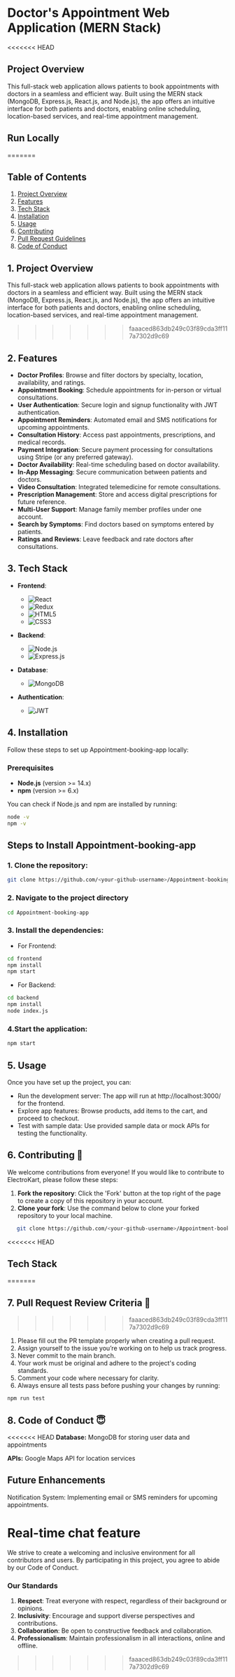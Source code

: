 
# Doctor's Appointment Web Application (MERN Stack)

<<<<<<< HEAD
## Project Overview

This full-stack web application allows patients to book appointments with doctors in a seamless and efficient way. Built using the MERN stack (MongoDB, Express.js, React.js, and Node.js), the app offers an intuitive interface for both patients and doctors, enabling online scheduling, location-based services, and real-time appointment management.

## Run Locally
=======
## Table of Contents
1. [Project Overview](#1-project-overview)
2. [Features](#2-features)
3. [Tech Stack](3-tech-stack)
4. [Installation](#4-installation)
5. [Usage](#5-usage)
6. [Contributing](#6-contributing-)
7. [Pull Request Guidelines](#7-pull-request-review-criteria-)
8. [Code of Conduct](#8-code-of-conduct-)


## 1. Project Overview

This full-stack web application allows patients to book appointments with doctors in a seamless and efficient way. Built using the MERN stack (MongoDB, Express.js, React.js, and Node.js), the app offers an intuitive interface for both patients and doctors, enabling online scheduling, location-based services, and real-time appointment management.
>>>>>>> faaaced863db249c03f89cda3ff117a7302d9c69

## 2. Features

- **Doctor Profiles**: Browse and filter doctors by specialty, location, availability, and ratings.
- **Appointment Booking**: Schedule appointments for in-person or virtual consultations.
- **User Authentication**: Secure login and signup functionality with JWT authentication.
- **Appointment Reminders**: Automated email and SMS notifications for upcoming appointments.
- **Consultation History**: Access past appointments, prescriptions, and medical records.
- **Payment Integration**: Secure payment processing for consultations using Stripe (or any preferred gateway).
- **Doctor Availability**: Real-time scheduling based on doctor availability.
- **In-App Messaging**: Secure communication between patients and doctors.
- **Video Consultation**: Integrated telemedicine for remote consultations.
- **Prescription Management**: Store and access digital prescriptions for future reference.
- **Multi-User Support**: Manage family member profiles under one account.
- **Search by Symptoms**: Find doctors based on symptoms entered by patients.
- **Ratings and Reviews**: Leave feedback and rate doctors after consultations.

  
## 3. Tech Stack

- **Frontend**: 
  - ![React](https://img.shields.io/badge/React-61DAFB?style=flat-square&logo=react&logoColor=black)
  - ![Redux](https://img.shields.io/badge/Redux-764ABC?style=flat-square&logo=redux&logoColor=white)
  - ![HTML5](https://img.shields.io/badge/HTML5-E34F26?style=flat-square&logo=html5&logoColor=white)
  - ![CSS3](https://img.shields.io/badge/CSS3-1572B6?style=flat-square&logo=css3&logoColor=white)

- **Backend**: 
  - ![Node.js](https://img.shields.io/badge/Node.js-8CC84B?style=flat-square&logo=node.js&logoColor=white)
  - ![Express.js](https://img.shields.io/badge/Express.js-404D59?style=flat-square&logo=express&logoColor=white)

- **Database**: 
  - ![MongoDB](https://img.shields.io/badge/MongoDB-47A248?style=flat-square&logo=mongodb&logoColor=white)

- **Authentication**: 
  - ![JWT](https://img.shields.io/badge/JWT-000000?style=flat-square&logo=json-web-tokens&logoColor=white)


## 4. Installation

Follow these steps to set up Appointment-booking-app locally:

### Prerequisites
- **Node.js** (version >= 14.x)
- **npm** (version >= 6.x)

You can check if Node.js and npm are installed by running:
```bash
node -v
npm -v
```
## Steps to Install Appointment-booking-app

### 1. Clone the repository:
```bash
git clone https://github.com/<your-github-username>/Appointment-booking-app.git
```
### 2. Navigate to the project directory
```bash
cd Appointment-booking-app
```
### 3. Install the dependencies:
- For Frontend:
```bash
cd frontend
npm install
npm start
```
- For Backend:
```bash
cd backend
npm install
node index.js
```

### 4.Start the application:
```bash
npm start
```
## 5. Usage

Once you have set up the project, you can:

- Run the development server: The app will run at http://localhost:3000/ for the frontend.
- Explore app features: Browse products, add items to the cart, and proceed to checkout.
- Test with sample data: Use provided sample data or mock APIs for testing the functionality.


## 6. Contributing 🤝

We welcome contributions from everyone! If you would like to contribute to ElectroKart, please follow these steps:

1. **Fork the repository**: Click the 'Fork' button at the top right of the page to create a copy of this repository in your account.
2. **Clone your fork**: Use the command below to clone your forked repository to your local machine.
```bash
   git clone https://github.com/<your-github-username>/Appointment-booking-app.git
```

<<<<<<< HEAD
## Tech Stack
=======

## 7. Pull Request Review Criteria 🧲
>>>>>>> faaaced863db249c03f89cda3ff117a7302d9c69

1. Please fill out the PR template properly when creating a pull request.
2. Assign yourself to the issue you’re working on to help us track progress.
3. Never commit to the main branch.
4. Your work must be original and adhere to the project's coding standards.
5. Comment your code where necessary for clarity.
6. Always ensure all tests pass before pushing your changes by running:
```bash
npm run test
```

## 8. Code of Conduct 😇

<<<<<<< HEAD
**Database:** MongoDB for storing user data and appointments

**APIs:** Google Maps API for location services

## Future Enhancements

Notification System: Implementing email or SMS reminders for upcoming appointments.

Real-time chat feature
=======
We strive to create a welcoming and inclusive environment for all contributors and users. By participating in this project, you agree to abide by our Code of Conduct.

### Our Standards

1. **Respect**: Treat everyone with respect, regardless of their background or opinions.
2. **Inclusivity**: Encourage and support diverse perspectives and contributions.
3. **Collaboration**: Be open to constructive feedback and collaboration.
4. **Professionalism**: Maintain professionalism in all interactions, online and offline.


>>>>>>> faaaced863db249c03f89cda3ff117a7302d9c69
